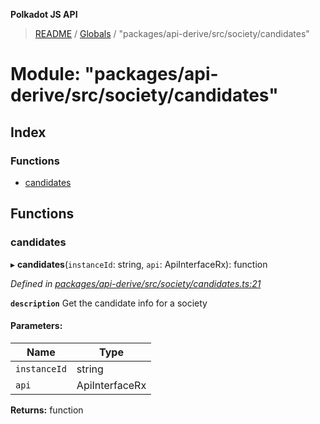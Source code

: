 **Polkadot JS API**

> [README](../README.md) / [Globals](../globals.md) / "packages/api-derive/src/society/candidates"

# Module: "packages/api-derive/src/society/candidates"

## Index

### Functions

* [candidates](_packages_api_derive_src_society_candidates_.md#candidates)

## Functions

### candidates

▸ **candidates**(`instanceId`: string, `api`: ApiInterfaceRx): function

*Defined in [packages/api-derive/src/society/candidates.ts:21](https://github.com/polkadot-js/api/blob/73ffb034d/packages/api-derive/src/society/candidates.ts#L21)*

**`description`** Get the candidate info for a society

#### Parameters:

Name | Type |
------ | ------ |
`instanceId` | string |
`api` | ApiInterfaceRx |

**Returns:** function

